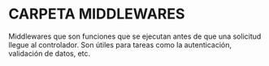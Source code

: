 # CARPETA MIDDLEWARES
Middlewares que son funciones que se ejecutan antes de que una solicitud llegue al controlador. Son útiles para tareas como la autenticación, validación de datos, etc.